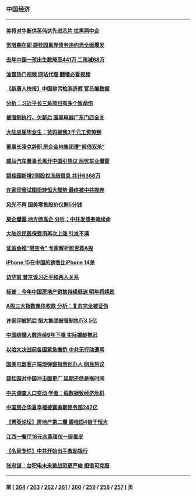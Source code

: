 ### 中国经济
---
#### [美将对华断供英伟达先进芯片 拉黑两中企](../../pages/ncid283/n14097237.md?10180045) 
#### [宽限期在即 碧桂园离岸债务违约恐全面爆发](../../pages/ncid283/n14097195.md?10180045) 
#### [去年中国一孩出生数降至441万 二孩减68万](../../pages/ncid283/n14097038.md?10180045) 
#### [油管热门视频 网站代理 翻墙必看视频](http://138.2.39.72:81/youtube.html?epic-marker?10180045)
#### [【新唐人快报】中国排污检测造假 官员编数据](../../pages/ncid283/n14096748.md?10180045) 
#### [分析：习近平长三角项目有多个致命伤](../../pages/ncid283/n14096938.md?10180045) 
#### [被强制执行、欠薪后 国美电器广东门店全关](../../pages/ncid283/n14097142.md?10180045) 
#### [大陆应届毕业生：爸妈被我3千元工资惊到](../../pages/ncid283/n14097143.md?10180045) 
#### [董事长凌克辞职 房企金地集团遭“股债双杀”](../../pages/ncid283/n14097117.md?10180045) 
#### [威马汽车董事长离开中国引热议 民忧车业爆雷](../../pages/ncid283/n14097115.md?10180045) 
#### [碧桂园新增2则股权冻结信息 共计6368万](../../pages/ncid283/n14097036.md?10180045) 
#### [许家印曾试图扭转恒大颓势 最终被中共抛弃](../../pages/ncid283/n14096843.md?10180045) 
#### [风光不再 国美零售股价仅剩5分钱](../../pages/ncid283/n14096884.md?10180045) 
#### [房企爆雷 地方债高企 分析：中共发债券难续命](../../pages/ncid283/n14096812.md?10180045) 
#### [大陆农民医保费用再次上涨 引发不满](../../pages/ncid283/n14096864.md?10180045) 
#### [证监会推“限空令” 专家解析能否救A股](../../pages/ncid283/n14094110.md?10180045) 
#### [iPhone 15在中国的销售比iPhone 14差](../../pages/ncid283/n14096626.md?10180045) 
#### [访华前 普京谈习近平和两人关系](../../pages/ncid283/n14096609.md?10180045) 
#### [标普：今年中国房地产销售持续低迷 明年将续跌](../../pages/ncid283/n14096542.md?10180045) 
#### [A股三大指数集体收跌 分析：复苏完全被证伪](../../pages/ncid283/n14096397.md?10180045) 
#### [许家印被抓后 恒大集团被强制执行3.5亿](../../pages/ncid283/n14096188.md?10180045) 
#### [中国结婚人数连续9年下降 实际婚龄推迟](../../pages/ncid283/n14095669.md?10180045) 
#### [以哈大决战前各国紧急撤侨 中共无行动遭骂](../../pages/ncid283/n14095711.md?10180045) 
#### [国美电器客户端现弹窗指责创办人 网民热议](../../pages/ncid283/n14095655.md?10180045) 
#### [碧桂园对中国冲击面更广 延期还债是拖时间](../../pages/ncid283/n14095572.md?10180045) 
#### [中共调查人口变动 学者：假数据致经济危机](../../pages/ncid283/n14094360.md?10180045) 
#### [中国房企华夏幸福披露逾期债务超242亿](../../pages/ncid283/n14095447.md?10180045) 
#### [【菁英论坛】房地产第二爆 碧桂园4倍于恒大](../../pages/ncid283/n14095400.md?10180045) 
#### [江西一餐厅16元水蒸蛋仅一层蛋皮](../../pages/ncid283/n14095454.md?10180045) 
#### [【名家专栏】中共开始出手救助银行](../../pages/ncid283/n14091469.md?10180045) 
#### [张忠谋：台积电未来挑战恐更严峻 相信可克服](../../pages/ncid283/n14095076.md?10180045) 

---
#### 第 [ [264](./264.md?10180045) / [263](./263.md?10180045) / [262](./262.md?10180045) / [261](./261.md?10180045) / [260](./260.md?10180045) / [259](./259.md?10180045) / [258](./258.md?10180045) / [257](./257.md?10180045) ] 页
